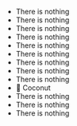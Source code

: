 - There is nothing
- There is nothing
- There is nothing
- There is nothing
- There is nothing
- There is nothing
- There is nothing
- There is nothing
- There is nothing
- 🥥 Coconut
- There is nothing
- There is nothing
- There is nothing
